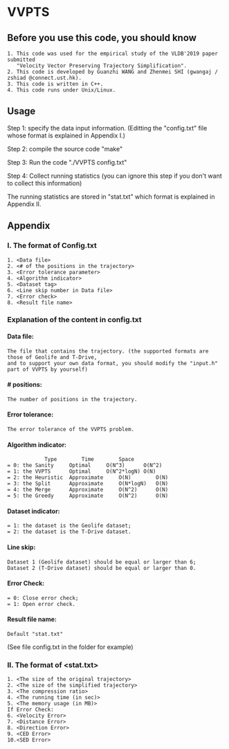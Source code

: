 # VVPTS

## Before you use this code, you should know
	1. This code was used for the empirical study of the VLDB'2019 paper submitted 
	   "Velocity Vector Preserving Trajectory Simplification".
	2. This code is developed by Guanzhi WANG and Zhenmei SHI (gwangaj / zshiad @connect.ust.hk).
	3. This code is written in C++.
	4. This code runs under Unix/Linux.

## Usage
Step 1: specify the data input information. (Editting the "config.txt" file whose format is explained in Appendix I.)

Step 2: compile the source code "make"

Step 3: Run the code "./VVPTS config.txt"

Step 4: Collect running statistics (you can ignore this step if you don't want to collect this information)

The running statistics are stored in "stat.txt" which format is explained in Appendix II.

## Appendix
### I. The format of Config.txt
	1. <Data file>
	2. <# of the positions in the trajectory>
	3. <Error tolerance parameter>
	4. <Algorithm indicator>	
	5. <Dataset tag>	
	6. <Line skip number in Data file>
	7. <Error check> 
	8. <Result file name>

### Explanation of the content in config.txt
#### Data file:
	The file that contains the trajectory. (the supported formats are those of Geolife and T-Drive, 
	and to support your own data format, you should modify the "input.h" part of VVPTS by yourself) 

#### \# positions:
	The number of positions in the trajectory.

#### Error tolerance:
	The error tolerance of the VVPTS problem.

#### Algorithm indicator:
				Type        Time        Space     
	= 0: the Sanity     Optimal	    O(N^3)      O(N^2)
	= 1: the VVPTS      Optimal	    O(N^2*logN) O(N)
	= 2: the Heuristic  Approximate     O(N)        O(N)
	= 3: the Split 	    Approximate     O(N*logN)   O(N)
	= 4: the Merge      Approximate     O(N^2)      O(N)
	= 5: the Greedy     Approximate     O(N^2)      O(N)

#### Dataset indicator:
	= 1: the dataset is the Geolife dataset;
	= 2: the dataset is the T-Drive dataset.

#### Line skip:
	Dataset 1 (Geolife dataset) should be equal or larger than 6;
	Dataset 2 (T-Drive dataset) should be equal or larger than 0.

#### Error Check:
	= 0: Close error check;
	= 1: Open error check.

#### Result file name:
	Default "stat.txt"
	
(See file config.txt in the folder for example)

### II. The format of <stat.txt>
	1. <The size of the original trajectory>
	2. <The size of the simplified trajectory>
	3. <The compression ratio>
	4. <The running time (in sec)>
	5. <The memory usage (in MB)>
	If Error Check:
	6. <Velocity Error>
	7. <Distance Error>
	8. <Direction Error>
	9. <CED Error>
	10.<SED Error>
